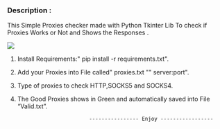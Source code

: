 ### Description : 
This Simple Proxies checker made with Python Tkinter Lib To check if Proxies Works or Not 
and Shows the Responses .  

![](https://github.com/zinzied/Proxies-Checker/assets/10098794/d8019e06-9930-4f53-b301-9a67be231545)

1. Install Requirements:" pip install -r requirements.txt".
2. Add your Proxies into File called" proxies.txt "" server:port".
3. Type of proxies to check HTTP,SOCKS5 and SOCKS4.
4. The Good Proxies shows in Green and automatically saved into File “Valid.txt”.



                              ---------------- Enjoy -----------------
